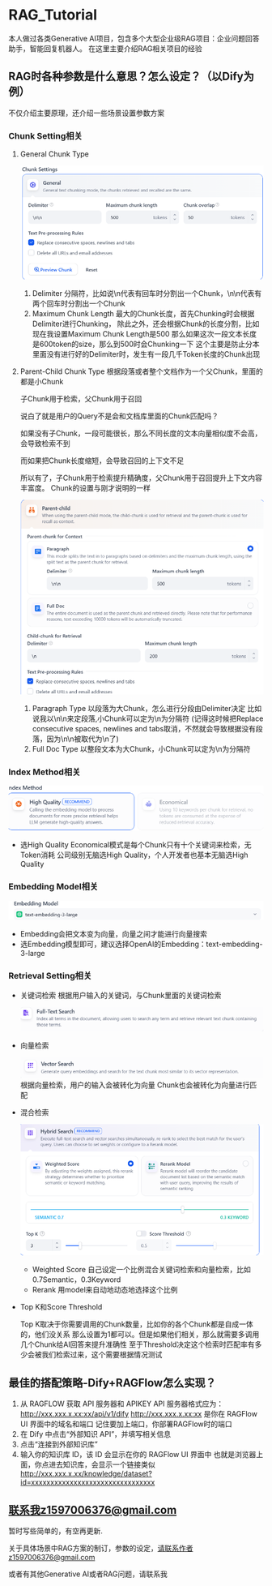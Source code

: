 # RAG_Tutorial

本人做过各类Generative AI项目，包含多个大型企业级RAG项目：企业问题回答助手，智能回复机器人。
在这里主要介绍RAG相关项目的经验

## RAG时各种参数是什么意思？怎么设定？（以Dify为例）

不仅介绍主要原理，还介绍一些场景设置参数方案

### Chunk Setting相关

1. General Chunk Type

   ![](/img/General_Chunk.png)

   1. Delimiter
      分隔符，比如说\n代表有回车时分割出一个Chunk，\n\n代表有两个回车时分割出一个Chunk
   2. Maximum Chunk Length
      最大的Chunk长度，首先Chunking时会根据Delimiter进行Chunking，
      除此之外，还会根据Chunk的长度分割，比如现在我设置Maximum Chunk Length是500
      那么如果这次一段文本长度是600token的size，那么到500时会Chunking一下
      这个主要是防止分本里面没有进行好的Delimiter时，发生有一段几千Token长度的Chunk出现

   

2. Parent-Child Chunk Type
   根据段落或者整个文档作为一个父Chunk，里面的都是小Chunk
   
   子Chunk用于检索，父Chunk用于召回
   
   说白了就是用户的Query不是会和文档库里面的Chunk匹配吗？
   
   如果没有子Chunk，一段可能很长，那么不同长度的文本向量相似度不会高，会导致检索不到
   
   而如果把Chunk长度缩短，会导致召回的上下文不足
   
   所以有了，子Chunk用于检索提升精确度，父Chunk用于召回提升上下文内容丰富度。
   Chunk的设置与刚才说明的一样
   
   ![](/img/Parent-Child_Chunk.png)
   
   1. Paragraph Type
      以段落为大Chunk，怎么进行分段由Delimiter决定
      比如说我以\n\n来定段落,小Chunk可以定为\n为分隔符
      (记得这时候把Replace consecutive spaces, newlines and tabs取消，不然就会导致根据没有段落，因为\n\n被取代为\n了)
   2. Full Doc Type
      以整段文本为大Chunk，小Chunk可以定为\n为分隔符

### Index Method相关



![](/img/Index_Method.png)

- 选High Quality
  Economical模式是每个Chunk只有十个关键词来检索，无Token消耗
  公司级别无脑选High Quality，个人开发者也基本无脑选High Quality

### Embedding Model相关



![](/img/Embedding_Model.png)

- Embedding会把文本变为向量，向量之间才能进行向量搜索
- 选Embedding模型即可，建议选择OpenAI的Embedding：text-embedding-3-large

### Retrieval Setting相关

- 关键词检索
  根据用户输入的关键词，与Chunk里面的关键词检索

  ![](/img/Full_Text.png)
  
- 向量检索
  
  ![](/img/Vector.png)
  根据向量检索，用户的输入会被转化为向量
  Chunk也会被转化为向量进行匹配
  
- 混合检索

  ![](/img/Hybrid_Search.png)

  - Weighted Score
    自己设定一个比例混合关键词检索和向量检索，比如0.7Semantic，0.3Keyword
  - Rerank
    用model来自动地动态地选择这个比例

- Top K和Score Threshold

  Top K取决于你需要调用的Chunk数量，比如你的各个Chunk都是自成一体的，他们没关系
  那么设置为1都可以。但是如果他们相关，那么就需要多调用几个Chunk给AI回答来提升准确性
  至于Threshold决定这个检索时匹配率有多少会被我们检索过来，这个需要根据情况测试



## 最佳的搭配策略-Dify+RAGFlow怎么实现？

1. 从 RAGFLOW 获取 API 服务器和 APIKEY
    API 服务器格式应为：http://xxx.xxx.x.xx:xx/api/v1/dify
    http://xxx.xxx.x.xx:xx 是你在 RAGFlow UI 界面中的域名和端口
   记住要加上端口，你部署RAGFlow时的端口
2. 在 Dify 中点击“外部知识 API”，并填写相关信息
3. 点击“连接到外部知识库”
4. 输入你的知识库 ID，该 ID 会显示在你的 RAGFlow UI 界面中
   也就是浏览器上面，你点进去知识库，会显示一个链接类似
   http://xxx.xxx.x.xx/knowledge/dataset?id=xxxxxxxxxxxxxxxxxxxxxxxxxxxxxxxx

## 联系我z1597006376@gmail.com

暂时写些简单的，有空再更新.

关于具体场景中RAG方案的制订，参数的设定，请联系作者z1597006376@gmail.com

或者有其他Generative AI或者RAG问题，请联系我

